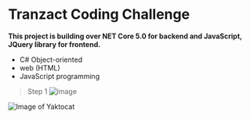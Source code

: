 # Tranzact Coding Challenge

**This project is building over NET Core 5.0 for backend and JavaScript, JQuery library for frontend.**

* C# Object-oriented
* web (HTML)
* JavaScript programming


> Step 1
![image](https://user-images.githubusercontent.com/3922089/120249942-19b73800-c242-11eb-9899-ef1e06a597f5.png)


![Image of Yaktocat](https://octodex.github.com/images/yaktocat.png)

